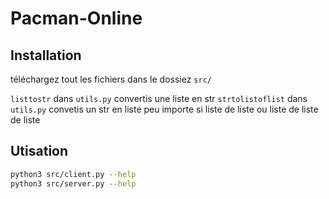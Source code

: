# Pacman-Online

## Installation

téléchargez tout les fichiers dans le dossiez `src/`

`listtostr` dans `utils.py` convertis une liste en str
`strtolistoflist` dans `utils.py` convetis un str en liste peu importe si liste de liste ou liste de liste de liste
## Utisation

```sh
python3 src/client.py --help
python3 src/server.py --help
```
